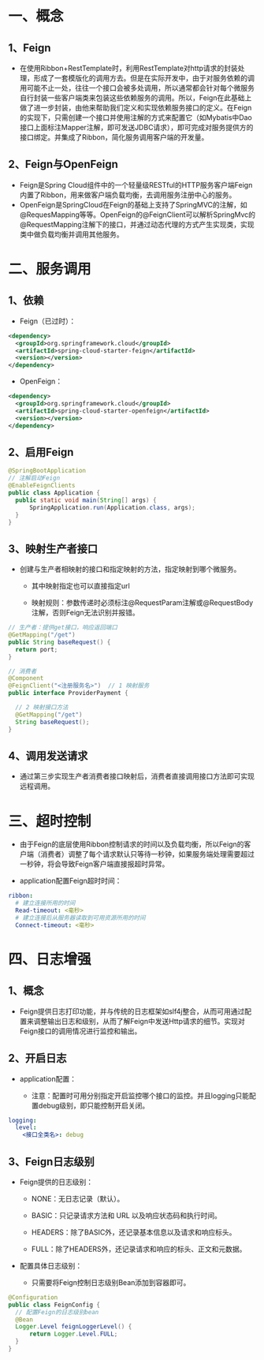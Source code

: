 # 一、概念

## 1、Feign

- 在使用Ribbon+RestTemplate时，利用RestTemplate对http请求的封装处理，形成了一套模版化的调用方去。但是在实际开发中，由于对服务依赖的调用可能不止一处，往往一个接口会被多处调用，所以通常都会针对每个微服务自行封装一些客户端类来包装这些依赖服务的调用。所以，Feign在此基础上做了进一步封装，由他来帮助我们定义和实现依赖服务接口的定义。在Feign的实现下，只需创建一个接口并使用注解的方式来配置它（如Mybatis中Dao接口上面标注Mapper注解，即可发送JDBC请求），即可完成对服务提供方的接口绑定。并集成了Ribbon，简化服务调用客户端的开发量。

## 2、Feign与OpenFeign

- Feign是Spring Cloud组件中的一个轻量级RESTful的HTTP服务客户端Feign内置了Ribbon，用来做客户端负载均衡，去调用服务注册中心的服务。
- OpenFeign是SpringCloud在Feign的基础上支持了SpringMVC的注解，如@RequesMapping等等。OpenFeign的@FeignClient可以解析SpringMvc的@RequestMapping注解下的接口，并通过动态代理的方式产生实现类，实现类中做负载均衡并调用其他服务。 

# 二、服务调用

## 1、依赖

- Feign（已过时）：
```xml
<dependency>
  <groupId>org.springframework.cloud</groupId>
  <artifactId>spring-cloud-starter-feign</artifactId>
  <version></version>
</dependency>
```
- OpenFeign：

```xml
<dependency>
  <groupId>org.springframework.cloud</groupId>
  <artifactId>spring-cloud-starter-openfeign</artifactId>
  <version></version>
</dependency>
```
## 2、启用Feign
```java
@SpringBootApplication
// 注解启动Feign
@EnableFeignClients
public class Application {
  public static void main(String[] args) {
      SpringApplication.run(Application.class, args);
  }
}
```
## 3、映射生产者接口

- 创建与生产者相映射的接口和指定映射的方法，指定映射到哪个微服务。

    - 其中映射指定也可以直接指定url

    - 映射规则：参数传递时必须标注@RequestParam注解或@RequestBody注解，否则Feign无法识别并报错。

```java
// 生产者：提供get接口，响应返回端口
@GetMapping("/get")
public String baseRequest() {
  return port;
}

// 消费者
@Component
@FeignClient("<注册服务名>")  // 1 映射服务
public interface ProviderPayment {

  // 2 映射接口方法
  @GetMapping("/get")
  String baseRequest();
}
```
## 4、调用发送请求

- 通过第三步实现生产者消费者接口映射后，消费者直接调用接口方法即可实现远程调用。


# 三、超时控制

- 由于Feign的底层使用Ribbon控制请求的时间以及负载均衡，所以Feign的客户端（消费者）调整了每个请求默认只等待一秒钟，如果服务端处理需要超过一秒钟，将会导致Feign客户端直接报超时异常。

- application配置Feign超时时间：

```yaml
ribbon:
  # 建立连接所用的时间 
  Read-timeout: <毫秒>
  # 建立连接后从服务器读取到可用资源所用的时间  
  Connect-timeout: <毫秒> 
```


# 四、日志增强

## 1、概念

- Feign提供日志打印功能，并与传统的日志框架如slf4j整合，从而可用通过配置来调整输出日志和级别，从而了解Feign中发送Http请求的细节。实现对Feign接口的调用情况进行监控和输出。


## 2、开启日志

- application配置：

    - 注意：配置时可用分别指定开启监控哪个接口的监控。并且logging只能配置debug级别，即只能控制开启关闭。

```yaml
logging:
  level:
    <接口全类名>: debug
```
## 3、Feign日志级别

- Feign提供的日志级别：

    - NONE：无日志记录（默认）。

    - BASIC：只记录请求方法和 URL 以及响应状态码和执行时间。

    - HEADERS：除了BASIC外，还记录基本信息以及请求和响应标头。

    - FULL：除了HEADERS外，还记录请求和响应的标头、正文和元数据。

- 配置具体日志级别：

    - 只需要将Feign控制日志级别Bean添加到容器即可。

```java
@Configuration
public class FeignConfig {
  // 配置Feign的日志级别bean
  @Bean
  Logger.Level feignLoggerLevel() {
      return Logger.Level.FULL;
  }
}
```






